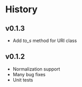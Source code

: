 # History

## v0.1.3
- Add _to_s_ method for URI class

## v0.1.2
- Normalization support
- Many bug fixes
- Unit tests
